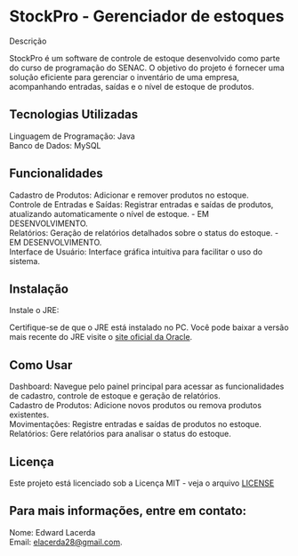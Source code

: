 # StockPro - Gerenciador de estoques

 Descrição

StockPro é um software de controle de estoque desenvolvido como parte do curso de programação do SENAC. 
O objetivo do projeto é fornecer uma solução eficiente para gerenciar o inventário de uma empresa, acompanhando entradas, saídas e o nível de estoque de produtos.

## Tecnologias Utilizadas

   Linguagem de Programação: Java
   <br>
   Banco de Dados: MySQL
    
## Funcionalidades

   Cadastro de Produtos: Adicionar e remover produtos no estoque.
    <br>
   Controle de Entradas e Saídas: Registrar entradas e saídas de produtos, atualizando automaticamente o nível de estoque. - EM DESENVOLVIMENTO.
    <br>
   Relatórios: Geração de relatórios detalhados sobre o status do estoque. - EM DESENVOLVIMENTO.
    <br>
   Interface de Usuário: Interface gráfica intuitiva para facilitar o uso do sistema.
    <br>

## Instalação 
 
   Instale o JRE:

   Certifique-se de que o JRE está instalado no PC. Você pode baixar a versão mais recente do JRE visite o <a href="https://www.java.com/pt-BR/download/ie_manual.jsp?locale=pt_BR">site oficial da Oracle</a>.
 
 ## Como Usar

   Dashboard: Navegue pelo painel principal para acessar as funcionalidades de cadastro, controle de estoque e geração de relatórios.
   <br>
   Cadastro de Produtos: Adicione novos produtos ou remova produtos existentes.<br>
   Movimentações: Registre entradas e saídas de produtos no estoque.<br>
   Relatórios: Gere relatórios para analisar o status do estoque.<br>

## Licença

Este projeto está licenciado sob a Licença MIT - veja o arquivo <a href="https://github.com/edwardlacerda/Projeto-StockPro/blob/main/LICENSELICENSE">LICENSE<a/>
<br>

## Para mais informações, entre em contato:

   Nome: Edward Lacerda<br>
   Email: <a href="mailto:seuemail@exemplo.com">elacerda28@gmail.com</a>.
